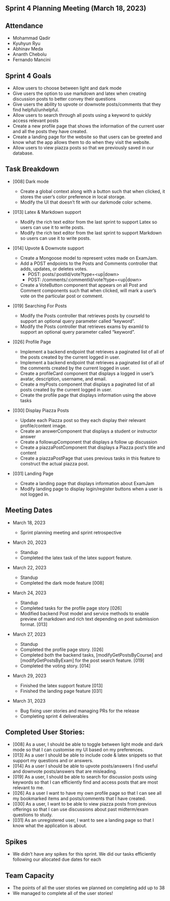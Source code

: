 ## Sprint 4 Planning Meeting (March 18, 2023)
## Attendance
- Mohammad Qadir
- Kyuhyun Ryu
- Abhinav Meda
- Ananth Chebolu
- Fernando Mancini

## Sprint 4 Goals
- Allow users to choose between light and dark mode
- Give users the option to use markdown and latex when creating discussion posts to better convey their questions
- Give users the ability to upvote or downvote posts/comments that they find helpful/unhelpful.
- Allow users to search through all posts using a keyword to quickly access relevant posts
- Create a new profile page that shows the information of the current user and all the posts they have created.
- Create a landing page for the website so that users can be greeted and know what the app allows them to do when they visit the website.
- Allow users to view piazza posts so that we previously saved in our database.

## Task Breakdown
- [008] Dark mode
    - Create a global context along with a button such that when clicked, it stores the user’s color preference in local storage.
    - Modify the UI that doesn’t fit with our darkmode color scheme.

- [013] Latex & Markdown support
    - Modify the rich text editor from the last sprint to support Latex so users can use it to write posts.
    - Modify the rich text editor from the last sprint to support Markdown so users can use it to write posts.

- [014] Upvote & Downvote support
    - Create a Mongoose model to represent votes made on ExamJam.
    - Add a POST endpoints to the Posts and Comments controller that adds, updates, or deletes votes.
        - POST: posts/:postId/vote?type=<up|down>
        - POST: /comments/:commentId/vote?type=<up|down>
    - Create a VoteButton component that appears on all Post and Comment components such that when clicked, will mark a user’s vote on the particular post or comment.

- [019] Searching For Posts
    - Modify the Posts controller that retrieves posts by courseId to support an optional query parameter called “keyword”.
    - Modify the Posts controller that retrieves exams by examId to support an optional query parameter called “keyword”.

- [026] Profile Page
    - Implement a backend endpoint that retrieves a paginated list of all of the posts created by the current logged in user.
    - Implement a backend endpoint that retrieves a paginated list of all of the comments created by the current logged in user.
    - Create a profileCard component that displays a logged in user’s avatar, description, username, and email.
    - Create a myPosts component that displays a paginated list of all posts created by the current logged in user.
    - Create the profile page that displays information using the above tasks

- [030] Display Piazza Posts
    - Update each Piazza post so they each display their relevant profile/content image.
    - Create an answerComponent that displays a student or instructor answer
    - Create a followupComponent that displays a follow up discussion
    - Create a piazzaPostComponent that displays a Piazza post’s title and content
    - Create a piazzaPostPage that uses previous tasks in this feature to construct the actual piazza post.

- [031] Landing Page
    - Create a landing page that displays information about ExamJam
    - Modify landing page to display login/register buttons when a user is not logged in.


## Meeting Dates
- March 18, 2023
    - Sprint planning meeting and sprint retrospective
- March 20, 2023
    - Standup
    - Completed the latex task of the latex support feature.
- March 22, 2023
    - Standup
    - Completed the dark mode feature [008]
- March 24, 2023
    - Standup
    - Completed tasks for the profile page story [026]
    - Modified backend Post model and service methods to enable preview of markdown and rich text depending on post submission format. [013]
- March 27, 2023
    - Standup
    - Completed the profile page story. [026]
    - Completed both the backend tasks, [modifyGetPostsByCourse] and [modifyGetPostsByExam] for the post search feature. [019]
    - Completed the voting story. [014]

- March 29, 2023
    - Finished the latex support feature [013]
    - Finished the landing page feature [031]

- March 31, 2023
    - Bug fixing user stories and managing PRs for the release
    - Completing sprint 4 deliverables


## Completed User Stories:
- [008] As a user, I should be able to toggle between light mode and dark mode so that I can customise my UI based on my preferences.
- [013] As a user I should be able to include code & latex snippets so that support my questions and or answers.
- [014] As a user I should be able to upvote posts/answers I find useful and downvote posts/answers that are misleading.
- [019] As a user, I should be able to search for discussion posts using keywords so that I can efficiently find and access posts that are most relevant to me.
- [026] As a user I want to have my own profile page so that I can see all my bookmarked items and posts/comments that I have created.
- [030] As a user, I want to be able to view piazza posts from previous offerings so that I can use discussions about past midterm/exam questions to study.
- [031] As an unregistered user, I want to see a landing page so that I know what the application is about.

## Spikes
- We didn’t have any spikes for this sprint. We did our tasks efficiently following our allocated due dates for each

## Team Capacity
- The points of all the user stories we planned on completing add up to 38
- We managed to complete all of the user stories!




